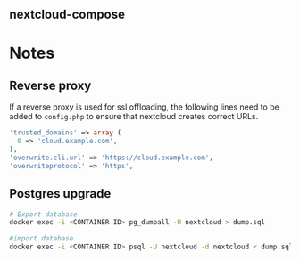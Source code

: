 nextcloud-compose
-----------------

# Notes

## Reverse proxy

If a reverse proxy is used for ssl offloading, the following lines need to be
added to `config.php` to ensure that nextcloud creates correct URLs.

```php
'trusted_domains' => array (
  0 => 'cloud.example.com',
),
'overwrite.cli.url' => 'https://cloud.example.com',
'overwriteprotocol' => 'https',
```

## Postgres upgrade

```bash
# Export database
docker exec -i <CONTAINER ID> pg_dumpall -U nextcloud > dump.sql

#import database
docker exec -i <CONTAINER ID> psql -U nextcloud -d nextcloud < dump.sql
```
